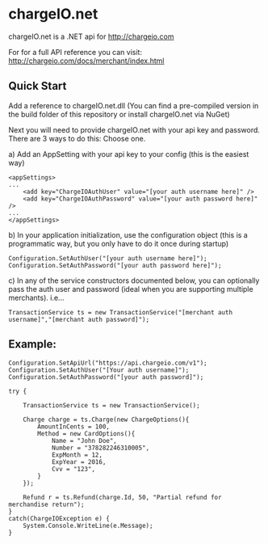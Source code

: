 chargeIO.net
============

chargeIO.net is a .NET api for http://chargeio.com

For for a full API reference you can visit: http://chargeio.com/docs/merchant/index.html

Quick Start
-----------

Add a reference to chargeIO.net.dll (You can find a pre-compiled version in the build folder of this repository or install chargeIO.net via NuGet)

Next you will need to provide chargeIO.net with your api key and password. There are 3 ways to do this: Choose one.

a) Add an AppSetting with your api key to your config (this is the easiest way)

	<appSettings>
	...
		<add key="ChargeIOAuthUser" value="[your auth username here]" />
		<add key="ChargeIOAuthPassword" value="[your auth password here]" />
	...
	</appSettings>

b) In your application initialization, use the configuration object (this is a programmatic way, but you only have to do it once during startup)

	Configuration.SetAuthUser("[your auth username here]");
	Configuration.SetAuthPassword("[your auth password here]");

c) In any of the service constructors documented below, you can optionally pass the auth user and password (ideal when you are supporting multiple merchants). i.e...

	TransactionService ts = new TransactionService("[merchant auth username]","[merchant auth password]");

Example:
--------

	Configuration.SetApiUrl("https://api.chargeio.com/v1");
	Configuration.SetAuthUser("[Your auth username]");
	Configuration.SetAuthPassword("[your auth password]");
	
	try {
		
		TransactionService ts = new TransactionService();

		Charge charge = ts.Charge(new ChargeOptions(){
			AmountInCents = 100,
			Method = new CardOptions(){
				Name = "John Doe",
				Number = "378282246310005",
				ExpMonth = 12,
				ExpYear = 2016,
				Cvv = "123",
			}
		});

		Refund r = ts.Refund(charge.Id, 50, "Partial refund for merchandise return");
	}
	catch(ChargeIOException e) {
		System.Console.WriteLine(e.Message);
    }
